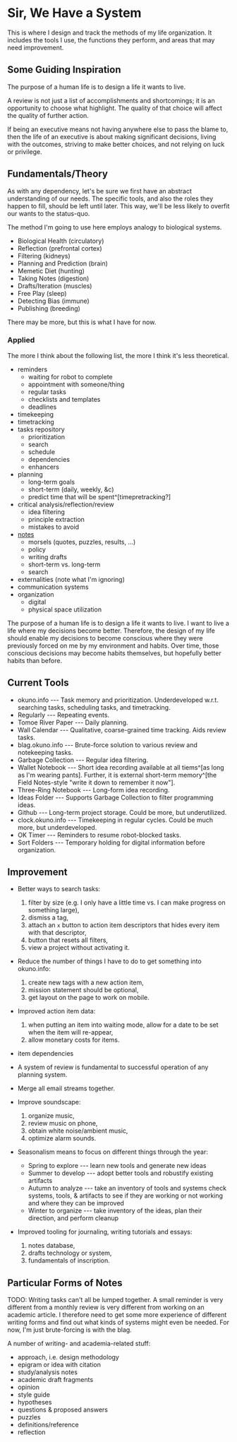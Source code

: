 # Sir, We Have a System

This is where I design and track the methods of my life organization.
It includes the tools I use, the functions they perform, and areas that may need improvement.

## Some Guiding Inspiration

The purpose of a human life is to design a life it wants to live.

A review is not just a list of accomplishments and shortcomings;
it is an opportunity to choose what highlight.
The quality of that choice will affect the quality of further action.

If being an executive means not having anywhere else to pass the blame to, then the life of an executive is about making significant decisions, living with the outcomes, striving to make better choices, and not relying on luck or privilege.


## Fundamentals/Theory

As with any dependency, let's be sure we first have an abstract understanding of our needs.
The specific tools, and also the roles they happen to fill, should be left until later.
This way, we'll be less likely to overfit our wants to the status-quo.

The method I'm going to use here employs analogy to biological systems.

  * Biological Health (circulatory)
  * Reflection (prefrontal cortex)
  * Filtering (kidneys)
  * Planning and Prediction (brain)
  * Memetic Diet (hunting)
  * Taking Notes (digestion)
  * Drafts/Iteration (muscles)
  * Free Play (sleep)
  * Detecting Bias (immune)
  * Publishing (breeding)

There may be more, but this is what I have for now.

### Applied

The more I think about the following list, the more I think it's less theoretical.

  * reminders
      * waiting for robot to complete
      * appointment with someone/thing
      * regular tasks
      * checklists and templates
      * deadlines
  * timekeeping
  * timetracking
  * tasks repository
      * prioritization
      * search
      * schedule
      * dependencies
      * enhancers
  * planning
      * long-term goals
      * short-term (daily, weekly, &c)
      * predict time that will be spent^[timepretracking?]
  * critical analysis/reflection/review
      * idea filtering
      * principle extraction
      * mistakes to avoid
  * [notes](#Particular_Things_to_Keep_50)
      * morsels (quotes, puzzles, results, ...)
      * policy
      * writing drafts
      * short-term vs. long-term
      * search
  * externalities (note what I'm ignoring)
  * communication systems
  * organization
      * digital
      * physical space utilization

The purpose of a human life is to design a life it wants to live.
I want to live a life where my decisions become better.
Therefore, the design of my life should enable my decisions to become conscious where they were previously forced on me by my environment and habits.
Over time, those conscious decisions may become habits themselves, but hopefully better habits than before.

## Current Tools

  * okuno.info ---
        Task memory and prioritization.
        Underdeveloped w.r.t. searching tasks, scheduling tasks, and timetracking.
  * Regularly ---
        Repeating events.
  * Tomoe River Paper ---
        Daily planning.
  * Wall Calendar ---
        Qualitative, coarse-grained time tracking.
        Aids review tasks.
  * blag.okuno.info ---
        Brute-force solution to various review and notekeeping tasks.
  * Garbage Collection ---
        Regular idea filtering.
  * Wallet Notebook ---
        Short idea recording available at all tiems^[as long as I'm wearing pants].
        Further, it is external short-term memory^[the Field Notes-style "write it down to remember it now"].
  * Three-Ring Notebook ---
        Long-form idea recording.
  * Ideas Folder ---
        Supports Garbage Collection to filter programming ideas.
  * Github ---
        Long-term project storage.
        Could be more, but underutilized.
  * clock.okuno.info ---
        Timekeeping in regular cycles.
        Could be much more, but underdeveloped.
  * OK Timer ---
        Reminders to resume robot-blocked tasks.
  * Sort Folders ---
        Temporary holding for digital information before organization.

## Improvement

  * Better ways to search tasks:
    1. filter by size (e.g. I only have a little time vs. I can make progress on something large),
    2. dismiss a tag,
    3. attach an `x` button to action item descriptors that hides every item with that descriptor,
    4. button that resets all filters,
    5. view a project without activating it.
    
  * Reduce the number of things I have to do to get something into okuno.info:
    1. create new tags with a new action item,
    2. mission statement should be optional,
    3. get layout on the page to work on mobile.
    
  * Improved action item data:
    1. when putting an item into waiting mode, allow for a date to be set when the item will re-appear,
    2. allow monetary costs for items.
    
  * item dependencies
    
  * A system of review is fundamental to successful operation of any planning system.
    
  * Merge all email streams together.
    
  * Improve soundscape:
    1. organize music,
    2. review music on phone,
    3. obtain white noise/ambient music,
    4. optimize alarm sounds.
    
  * Seasonalism means to focus on different things through the year:
      * Spring to explore  --- learn new tools and generate new ideas
      * Summer to develop  --- adopt better tools and robustify existing artifacts
      * Autumn to analyze  --- take an inventory of tools and systems
      check systems, tools, & artifacts to see if they are working or not working and where they can be improved
      * Winter to organize --- take inventory of the ideas, plan their direction, and perform cleanup
    
  * Improved tooling for journaling, writing tutorials and essays:
    1. notes database,
    2. drafts technology or system,
    3. fundamentals of inscription.

## Particular Forms of Notes

TODO: Writing tasks can't all be lumped together.
A small reminder is very different from a monthly review is very different from working on an academic article.
I therefore need to get some more experience of different writing forms and find out what kinds of systems might even be needed.
For now, I'm just brute-forcing is with the blag.

A number of writing- and academia-related stuff:

  * approach, i.e. design methodology
  * epigram or idea with citation
  * study/analysis notes
  * academic draft fragments
  * opinion
  * style guide
  * hypotheses
  * questions & proposed answers
  * puzzles
  * definitions/reference
  * reflection